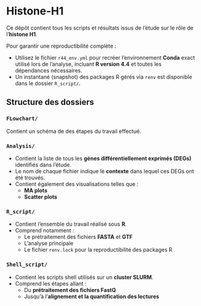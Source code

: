 # Histone-H1

Ce dépôt contient tous les scripts et résultats issus de l’étude sur le rôle de l’**histone H1**.

Pour garantir une reproductibilité complète :
- Utilisez le fichier `r44_env.yml` pour recréer l’environnement **Conda** exact utilisé lors de l’analyse, incluant **R version 4.4** et toutes les dépendances nécessaires.
- Un instantané (snapshot) des packages R gérés via `renv` est disponible dans le dossier `R_script/`.

## Structure des dossiers

### `FLowchart/`
Contient un schéma de des étapes du travail effectué.

### `Analysis/`

- Contient la liste de tous les **gènes différentiellement exprimés (DEGs)** identifiés dans l’étude.
- Le nom de chaque fichier indique le **contexte** dans lequel ces DEGs ont été trouvés.
- Contient également des visualisations telles que :
  - **MA plots**
  - **Scatter plots**

### `R_script/`

- Contient l’ensemble du travail réalisé sous **R**.
- Comprend notamment :
  - Le prétraitement des fichiers **FASTA** et **GTF**
  - L’analyse principale
  - Le fichier `renv.lock` pour la reproductibilité des packages R

### `Shell_script/`

- Contient les scripts shell utilisés sur un **cluster SLURM**.
- Comprend les étapes allant :
  - Du **prétraitement des fichiers FastQ**
  - Jusqu’à l’**alignement et la quantification des lectures**

